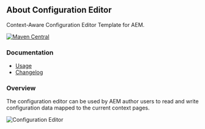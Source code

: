 ## About Configuration Editor

Context-Aware Configuration Editor Template for AEM.

[![Maven Central](https://maven-badges.herokuapp.com/maven-central/io.wcm/io.wcm.caconfig.editor/badge.svg)](https://maven-badges.herokuapp.com/maven-central/io.wcm/io.wcm.caconfig.editor)


### Documentation

* [Usage][usage]
* [Changelog][changelog]


### Overview

The configuration editor can be used by AEM author users to read and write configuration data mapped to the current context pages.

![Configuration Editor](images/configuration-editor.png)



[usage]: usage.html
[changelog]: changes-report.html
